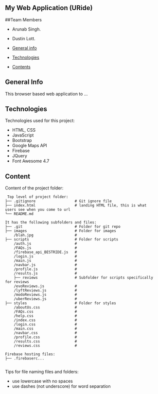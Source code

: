 ## My Web Application (URide)

##Team Members
* Arunab Singh.
* Dustin Lott.

* [General info](#general-info)
* [Technologies](#technologies)
* [Contents](#content)

## General Info
This browser based web application to ...
	
## Technologies
Technologies used for this project:
* HTML, CSS
* JavaScript
* Bootstrap 
* Google Maps API
* Firebase
* JQuery
* Font Awesome 4.7

	
## Content
Content of the project folder:

```
 Top level of project folder: 
├── .gitignore                  # Git ignore file
├── index.html                  # landing HTML file, this is what users see when you come to url
└── README.md

It has the following subfolders and files:
├── .git                        # Folder for git repo
├── images                      # Folder for images
    /blah.jpg                   # 
├── scripts                     # Folder for scripts
    /auth.js                    # 
    /FAQs.js                    #
    /firebase_api_BESTRIDE.js   #
    /login.js                   #
    /main.js                    #
    /navbar.js                  #
    /profile.js                 #
    /results.js                 #
    ├── reviews                 # Subfolder for scripts specifically for reviews
    /evoReviews.js              #
    /lyftReviews.js             #
    /modoReviews.js             #
    /uberReviews.js             #
├── styles                      # Folder for styles
    /aboutUs.css                # 
    /FAQs.css                   #
    /help.css                   #
    /index.css                  #
    /login.css                  #
    /main.css                   #
    /navbar.css                 #
    /profile.css                #
    /results.css                #
    /reviews.css                #

Firebase hosting files: 
├── .firebaserc...


```

Tips for file naming files and folders:
* use lowercase with no spaces
* use dashes (not underscore) for word separation

